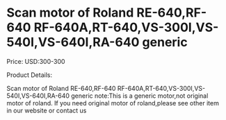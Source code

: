 # Scan motor of Roland RE-640,RF-640 RF-640A,RT-640,VS-300I,VS-540I,VS-640I,RA-640 generic

Price: USD:300-300

Product Details:

Scan motor of Roland RE-640,RF-640 RF-640A,RT-640,VS-300I,VS-540I,VS-640I,RA-640 generic
note:This is a generic motor,not original motor of roland. If you need original motor of roland,please see other item in our website or contact us